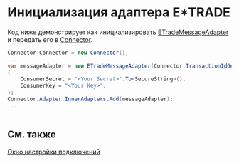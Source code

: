 # Инициализация адаптера E\*TRADE

Код ниже демонстрирует как инициализировать [ETradeMessageAdapter](../api/StockSharp.ETrade.ETradeMessageAdapter.html) и передать его в [Connector](../api/StockSharp.Algo.Connector.html).

```cs
Connector Connector = new Connector();				
...				
var messageAdapter = new ETradeMessageAdapter(Connector.TransactionIdGenerator)
{
    ConsumerSecret = "<Your Secret>".To<SecureString>(),
    ConsumerKey = "<Your Key>",
};
Connector.Adapter.InnerAdapters.Add(messageAdapter);
...	
							
```

## См. также

[Окно настройки подключений](API_UI_ConnectorWindow.md)

